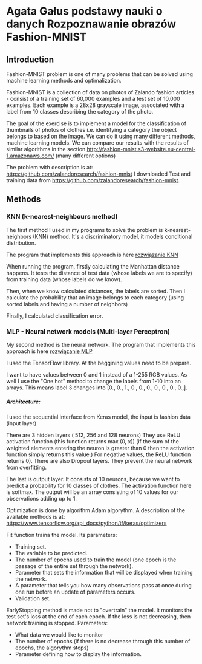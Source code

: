 # Agata Gałus podstawy nauki o danych Rozpoznawanie obrazów Fashion-MNIST

## Introduction

Fashion-MNIST problem is one of many problems that can be solved using machine learning methods and optimalization.

Fashion-MNIST is a collection of data on photos of Zalando fashion articles - consist of a training set of 60,000 examples 
and a test set of 10,000 examples. 
Each example is a 28x28 grayscale image, associated with a label from 10 classes describing the category of the photo.

The goal of the exercise is to implement a model for the classification of thumbnails of photos of clothes
i.e. identifying a category the object belongs to based on the image. We can do it using many different methods, 
machine learning models. We can compare our results with the results of similar algorithms in the section
http://fashion-mnist.s3-website.eu-central-1.amazonaws.com/ (many different options)

The problem with description is at:
https://github.com/zalandoresearch/fashion-mnist
I downloaded Test and training data from https://github.com/zalandoresearch/fashion-mnist.

## Methods

### KNN (k-nearest-neighbours method)

The first method I used in my programs to solve the problem is k-nearest-neighbors (KNN) method.
It's a discriminatory model, it models conditional distribution.
 
The program that implements this approach is here [rozwiązanie KNN](fashion_mnist_KNN_ag.py)

When running the program, firstly calculating the Manhattan distance happens. It tests the distance 
of test data (whose labels we are to specify) from training data (whose labels do we know).
    
Then, when we know calculated distances, the labels are sorted. Then I calculate the probability that an image
belongs to each category (using sorted labels and having a number of neighbors)
    
Finally, I calculated classification error.

### MLP - Neural network models (Multi-layer Perceptron)

My second method is the neural network.
The program that implements this approach is here [rozwiązanie MLP](fashion_mnist_MLP_ag.py)

I used the TensorFlow library.
At the beggining values need to be prepare. 

I want to have values between 0 and 1 instead of a 1-255 RGB values.
As well I use the "One hot" method to change the labels from 1-10 into an arrays. This means label 3
changes into [0., 0., 1., 0., 0., 0., 0., 0., 0., 0.,]. 


##### Architecture:
I used the sequential interface from  Keras model, the input is fashion data (input layer)

There are 3 hidden layers ( 512, 256 and 128 neurons) They use ReLU activation function (this function returns max (0, x))
(if the sum of the weighted elements entering the neuron is greater than 0 then the activation function simply returns this value.) 
For negative values, the ReLU function returns 0). There are also Dropout layers. They prevent the neural network from overfitting. 

The last is output layer. It consists of 10 neurons, because we want to predict a probability for 10 classes of clothes.
The activation function here is softmax. The output will be an array consisting of 10 values for our observations adding up to 1.


Optimization is done by algorithm Adam algorythm. 
A description of the available methods is at: https://www.tensorflow.org/api_docs/python/tf/keras/optimizers

Fit function traina the model. Its parameters:
   * Training set.
   * The variable to be predicted.
   * The number of epochs used to train the model (one epoch is the passage of the entire set through the network).
   * Parameter that sets the information that will be displayed when training the network.
   * A parameter that tells you how many observations pass at once during one run before an update of parameters occurs.
   * Validation set.

EarlyStopping method is made not to "overtrain" the model.
It monitors the test set's loss at the end of each epoch. If the loss is not decreasing, then network training is stopped.
Parameters:
  * What data we would like to monitor 
  * The number of epochs (if there is no decrease through this number of epochs, the algorythm stops)
  * Parameter defining how to display the information.
